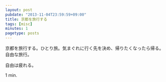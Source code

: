 ```yaml
---
layout: post
pubdate: "2013-11-04T23:59:59+09:00"
title: 京都を旅行する
tags: [misc]
minutes: 1
pagetype: posts
---
```

京都を旅行する。ひとり旅。気まぐれに行く先を決め、帰りたくなったら帰る。自由な旅行。

自由は疲れる。

1 min.

